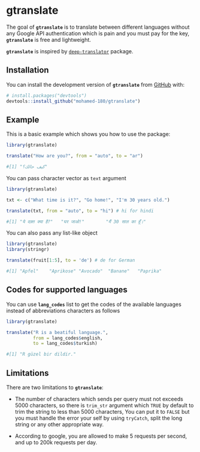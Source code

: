 # gtranslate

<!-- badges: start -->

<!-- badges: end -->

The goal of **`gtranslate`** is to translate between different languages without any Google API authentication which is pain and you must pay for the key, **`gtranslate`** is free and lightweight.

**`gtranslate`** is inspired by [`deep-translator`](https://github.com/nidhaloff/deep-translator) package.

## Installation

You can install the development version of **`gtranslate`** from [GitHub](https://github.com/) with:

``` r
# install.packages("devtools")
devtools::install_github("mohamed-180/gtranslate")
```

## Example

This is a basic example which shows you how to use the package:

``` r
library(gtranslate)

translate("How are you?", from = "auto", to = "ar")

#[1] "كيف حالك؟"
```

You can pass character vector as `text` argument

``` r
library(gtranslate)

txt <- c("What time is it?", "Go home!", "I'm 30 years old.")

translate(txt, from = "auto", to = "hi") # hi for hindi

#[1] "ये वक़्त क्या है?"   "घर जाओ!"        "मैं 30 साल का हूँ।"
```

You can also pass any list-like object

``` r
library(gtranslate)
library(stringr)

translate(fruit[1:5], to = 'de') # de for German

#[1] "Apfel"    "Aprikose" "Avocado"  "Banane"   "Paprika"
```
## Codes for supported languages

You can use **`lang_codes`** list to get the codes of the available languages instead of abbreviations characters as follows 

``` r
library(gtranslate)

translate("R is a beatiful language.",
          from = lang_codes$english,
          to = lang_codes$turkish)

#[1] "R güzel bir dildir."
```


## Limitations

There are two limitations to **`gtranslate`**:

- The number of characters which sends per query must not exceeds 5000 characters, so there is `trim_str` argument which
`TRUE` by default to trim the string to less than 5000 characters, You can put it to `FALSE` but you must handle the error your self by using `tryCatch`, split the long string or any other appropriate way.

- According to google, you are allowed to make 5 requests per second, and up to 200k requests per day.


